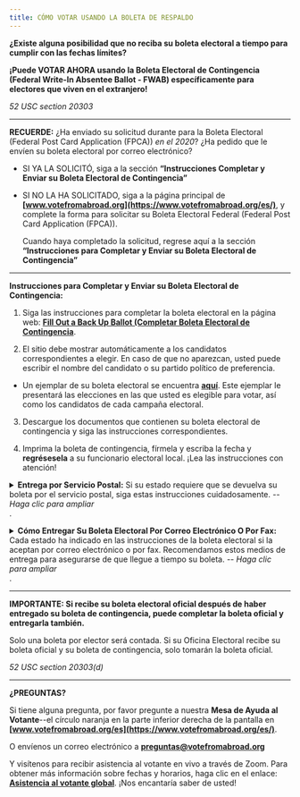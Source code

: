 ```yaml
---
title: CÓMO VOTAR USANDO LA BOLETA DE RESPALDO
---
```

**¿Existe alguna posibilidad que no reciba su boleta electoral a tiempo para cumplir con las fechas límites?**
 
**¡Puede VOTAR AHORA usando la Boleta Electoral de Contingencia (Federal Write-In Absentee Ballot - FWAB) específicamente para electores que viven en el extranjero!**
 
*52 USC section 20303*
______________________
 
**RECUERDE:** ¿Ha enviado su solicitud durante para la Boleta Electoral (Federal Post Card Application (FPCA)) *en el 2020*? ¿Ha pedido que le envíen su boleta electoral por correo electrónico?

- SI YA LA SOLICITÓ, siga a la sección **“Instrucciones Completar y Enviar su Boleta Electoral de Contingencia”**

- SI NO LA HA SOLICITADO, siga a la página principal de **[www.votefromabroad.org](https://www.votefromabroad.org/es/)**, y complete la forma para solicitar su Boleta Electoral Federal (Federal Post Card Application (FPCA)). 

  Cuando haya completado la solicitud, regrese aquí a la sección **“Instrucciones para Completar y Enviar su Boleta Electoral de Contingencia”**

************************
**Instrucciones para Completar y Enviar su Boleta Electoral de Contingencia:**

1. Siga las instrucciones para completar la boleta electoral en la página web: **[Fill Out a Back Up Ballot (Completar Boleta Electoral de Contingencia](https://www.fvap.gov/fwab-privacy-notice)**.

2. El sitio debe mostrar automáticamente a los candidatos correspondientes a elegir. En caso de que no aparezcan, usted puede escribir el nombre del candidato o su partido político de preferencia.

- Un ejemplar de su boleta electoral se encuentra **[aquí](https://ballotpedia.org/Sample_Ballot_Lookup)**. Este ejemplar le presentará las elecciones en las que usted es elegible para votar, así como los candidatos de cada campaña electoral.

3. Descargue los documentos que contienen su boleta electoral de contingencia y siga las instrucciones correspondientes.

4. Imprima la boleta de contingencia, fírmela y escriba la fecha y **regrésesela** a su funcionario electoral local. ¡Lea las instrucciones con atención!


<details><summary><strong> Entrega por Servicio Postal:</strong>  Si su estado requiere que se devuelva su boleta por el servicio postal, siga estas instrucciones cuidadosamente.<em> -- Haga clic para ampliar</em></summary>

[Marque aquí los requisitos de su estado](https://www.votefromabroad.org/es/states/)

**Asegúrese de mandar su boleta electoral con suficiente tiempo, y con el franqueo correcto para correo internacional a EEUU, para que sea entregada antes de las fechas límites del estado que le corresponde.**

Cuando envíe su boleta por correo, generalmente se requieren dos sobres separados: un “Sobre de Boleta” y un “Sobre de Envío”. Esto se hace para mantener su voto en secreto.

- Sobre de Boleta: Contiene su boleta votada 

- Sobre de Envío:  Para enviar su “Sobre de Boleta” y otros documentos requeridos. *Si tiene la forma original para solicitar una boleta electoral, inclúyala también en este sobre.*

Cuando llegue su boleta a la oficina estatal electoral, el funcionario electoral podrá verificar su identidad, pero no podrá ver su voto. Su boleta votada será separada y contada oficialmente.  

Si lo desea, puede seguir las instrucciones para descargar plantillas de sobre para pegarlas en sobres en blanco. O puede escribir o mecanografiar la información en sobres normales.

Puede mandar su boleta electoral de contingencia por el servicio postal, por mensajería, correo del servicio militar de EEUU, o por la valija diplomática de la embajada de EEUU. (Puede descargar una plantilla con franqueo pagado de EEUU, Pero solo funcionará en el correo de EEUU, es decir, correo militar de EEUU o valija diplomática de EEUU.) </details>
 .
<details><summary><strong>Cómo Entregar Su Boleta Electoral Por Correo Electrónico O Por Fax:</strong> Cada estado ha indicado en las instrucciones de la boleta electoral si la aceptan por correo electrónico o por fax. Recomendamos estos medios de entrega para asegurarse de que llegue a tiempo su boleta.<em> -- Haga clic para ampliar</em></summary>


- Si su estado solo permite que las boletas sean entregadas por fax (no por correo electrónico), y no tiene acceso a una máquina de fax, existen varias aplicaciones que pueden convertir documentos electrónicos a éste formato. Escanee o tome foto de su boleta electoral incluyendo cualquier otro documento requerido para convertirlos en formato digital. 

  Busque una “aplicación de fax para Android / iPhone” en las plataformas de aplicaciones como App Store de Apple, Google Play Store, Galaxie Store, etc. 

  Siga las instrucciones para convertir su documento digitalizado en una transmisión de fax.


- También puede usar el servicio de fax a través del Programa Federal de Asistencia para Votar--**[FVAP.gov](https://www.fvap.gov/).**

  Escanee o tome foto de su boleta electoral incluyendo cualquier documento requerido para convertirlos en formato digital. Debe incluir la portada de la transmisión por fax de FVAP: **[www.fvap.gov/eo/overview/materials/forms](https://www.fvap.gov/eo/overview/materials/forms)**

  Envíe todos los documentos digitalizados, incluir la portada de la transmisión, por correo electrónico a **fax@fvap.gov**. FVAP imprimirá los documentos y enviará por fax su boleta y materiales electorales a su Funcionario Electoral correspondiente.

  ¡No espere hasta el último minuto para usar el servicio de fax FVAP! El servicio puede sobrecargarse y FVAP no garantiza que su boleta llegue antes de la fecha limite a su Funcionario Electoral.

.</details>
.
_____________________

**IMPORTANTE: Si recibe su boleta electoral oficial después de haber entregado su boleta de contingencia, puede completar la boleta oficial y entregarla también.** 

Solo una boleta por elector será contada. Si su Oficina Electoral recibe su boleta oficial y su boleta de contingencia, solo tomarán la boleta oficial.

*52 USC section 20303(d)*


_________________
 
**¿PREGUNTAS?** 

Si tiene alguna pregunta, por favor pregunte a nuestra **Mesa de Ayuda al Votante**--el círculo naranja en la parte inferior derecha de la pantalla en **[www.votefromabroad.org/es](https://www.votefromabroad.org/es/)**. 

O envíenos un correo electrónico a **preguntas@votefromabroad.org**

Y visítenos para recibir asistencia al votante en vivo a través de Zoom. Para obtener más información sobre fechas y horarios, haga clic en el enlace: **[Asistencia al votante global](https://qrco.de/bbh0zg)**. ¡Nos encantaría saber de usted!
 

